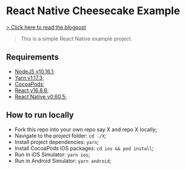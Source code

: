 # React Native Cheesecake Example

[> Click here to read the blogpost](https://cheesecakelabs.com/br/blog/efficient-way-structure-react-native-projects/?utm_source=github)

> This is a simple React Native example project.

## Requirements

- [NodeJS v10.16.1](https://nodejs.org/en/);
- [Yarn v1.17.3](https://yarnpkg.com/en/);
- [CocoaPods](https://cocoapods.org/);
- [React v16.8.6](https://reactjs.org/);
- [React Native v0.60.5](https://facebook.github.io/react-native/docs/getting-started);

## How to run locally
- Fork this repo into your own repo say X and repo X locally;
- Navigate to the project folder: `cd ./X`;
- Install project dependencies: `yarn`;
- Install CocoaPods iOS packages: `cd ios && pod install`;
- Run in iOS Simulator: `yarn ios`;
- Run in Android Simulator: `yarn android`;
